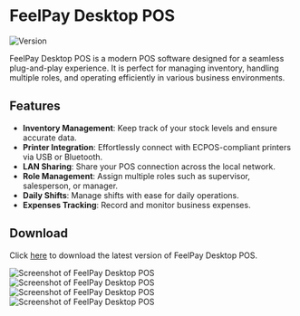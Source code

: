 # FeelPay Desktop POS

![Version](https://img.shields.io/github/v/release/FeelPay/desktop?label=Latest%20Version)

FeelPay Desktop POS is a modern POS software designed for a seamless plug-and-play experience. It is perfect for managing inventory, handling multiple roles, and operating efficiently in various business environments. 

## Features
- **Inventory Management**: Keep track of your stock levels and ensure accurate data.
- **Printer Integration**: Effortlessly connect with ECPOS-compliant printers via USB or Bluetooth.
- **LAN Sharing**: Share your POS connection across the local network.
- **Role Management**: Assign multiple roles such as supervisor, salesperson, or manager.
- **Daily Shifts**: Manage shifts with ease for daily operations.
- **Expenses Tracking**: Record and monitor business expenses.

## Download
Click [here](https://github.com/FeelPay/desktop/releases) to download the latest version of FeelPay Desktop POS.

![Screenshot of FeelPay Desktop POS](https://res.cloudinary.com/dreamnerd/image/upload/v1734680445/Screenshot_2024-12-17_105005_vzvbwa.png)
![Screenshot of FeelPay Desktop POS](https://res.cloudinary.com/dreamnerd/image/upload/v1734681608/Screenshot_2024-12-20_105551_vggqol.png)
![Screenshot of FeelPay Desktop POS](https://res.cloudinary.com/dreamnerd/image/upload/v1734681609/Screenshot_2024-12-20_105821_pm3p8w.png)
![Screenshot of FeelPay Desktop POS](https://res.cloudinary.com/dreamnerd/image/upload/v1734681609/Screenshot_2024-12-20_105857_xyuqde.png)


